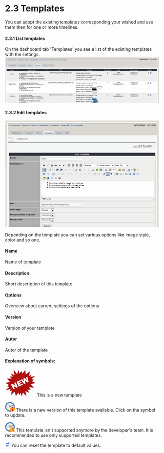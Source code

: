 # 2.3 Templates

You can adopt the existing templates corresponding your wished and use them then for one or more timelines.

#### 2.3.1 List templates
On the dashboard tab 'Templates' you see a list of the existing templates with the settings.
![](../assets/2admin_templates_list.png)

#### 2.3.2 Edit templates
![](../assets/2admin_templates_edit.png)

Depending on the template you can set various options like image style, color and so one.

#### Name
Name of template

#### Description
Short description of this template

#### Options
Overview about current settings of the options

#### Version
Version of your template

#### Autor
Autor of the template

#### Explanation of symbols:
![](../assets/newtemplate.png) This is a new template

![](../assets/newversion.png) There is a new version of this template available. Click on the symbol to update.

![](../assets/notsupported.png) This template isn't supported anymore by the developer's team. It is recommended to use only supported templates.

![](../assets/reset.png) You can reset the template to default values.
